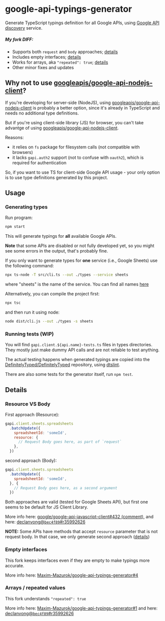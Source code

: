 # google-api-typings-generator
Generate TypeScript typings definition for all Google APIs,
using [Google API discovery](https://developers.google.com/discovery/) service.

##### My fork DIFF:
- Supports both `request` and `body` approaches; [details](#resource-vs-body)
- Includes empty interfaces; [details](#empty-interfaces)
- Works for arrays, aka `"repeated": true`; [details](#arrays--repeated-values)
- Other minor fixes and updates

## Why not to use [googleapis/google-api-nodejs-client](https://github.com/googleapis/google-api-nodejs-client)?
If you're developing for server-side (NodeJS), using [googleapis/google-api-nodejs-client](https://github.com/googleapis/google-api-nodejs-client) is probably a better option, since it's already in TypeScript and needs no additional type definitions.

But if you're using client-side library (JS) for browser, you can't take advantge of using [googleapis/google-api-nodejs-client](https://github.com/googleapis/google-api-nodejs-client). 

Reasons:
- it relies on `fs` package for filesystem calls (not compatible with browsers)
- it lacks `gapi.auth2` support (not to confuse with `oauth2`), which is required for authentication

So, if you want to use TS for client-side Google API usage - your only option is to use type definitions generated by this project.

## Usage

### Generating types

Run program:
```sh
npm start
```
This will generate typings for **all** available Google APIs.

**Note** that some APIs are disabled or not fully developed yet,
so you might see some errors in the output, that's probably fine.

If you only want to generate types for **one** service (i.e., Google Sheets)
use the following command:
```sh
npx ts-node -T src/cli.ts --out ./types --service sheets
```
where "sheets" is the name of the service. You can find all names 
[here](https://www.googleapis.com/discovery/v1/apis)

Alternatively, you can compile the project first:
```sh
npx tsc
```
and then run it using node:
```sh
node dist/cli.js --out ./types -s sheets
```

### Running tests (WIP)

You will find `gapi.client.${api.name}-tests.ts` files in types directories.
They mostly just make dummy API calls and are not reliable to test anything.

The actual testing happens when generated typings are copied into the
[DefinitelyTyped/DefinitelyTyped](https://github.com/DefinitelyTyped/DefinitelyTyped)
repository, using [dtslint](https://github.com/Microsoft/dtslint).

There are also some tests for the generator itself, run `npm test`.

## Details

### Resource VS Body
First approach (Resource): 
```javascript
gapi.client.sheets.spreadsheets
  .batchUpdate({
    spreadsheetId: 'someId',
    resource: {
      // Request Body goes here, as part of `request`
    },
  })
```
second approach (Body):
```javascript
gapi.client.sheets.spreadsheets
  .batchUpdate({
    spreadsheetId: 'someId',
  }, {
    // Request Body goes here, as a second argument
  })
```
Both approaches are valid (tested for Google Sheets API), but first one seems to be default for JS Client Library.

More info here: [google/google-api-javascript-client#432 (comment)](https://github.com/google/google-api-javascript-client/issues/432#issuecomment-530860301), 
and here: [declanvong@`bec4f89`#r35992626](https://github.com/declanvong/google-api-typings-generator/commit/bec4f89b998db670e4a9d41810ceb39a1ba9b798#r35992626)

**NOTE:** Some APIs have methods that accept `resource` parameter that is not request body. In that case, we only generate second approach ([details](https://github.com/Maxim-Mazurok/google-api-typings-generator/pull/14/commits/776e36ef25886fdb2d38a002ed12ba1dacde85c5))

### Empty interfaces
This fork keeps interfaces even if they are empty to make typings more accurate.

More info here: [Maxim-Mazurok/google-api-typings-generator#4](https://github.com/Maxim-Mazurok/google-api-typings-generator/pull/4)

### Arrays / repeated values
This fork understands `"repeated": true`

More info here: [Maxim-Mazurok/google-api-typings-generator#1](https://github.com/Maxim-Mazurok/google-api-typings-generator/pull/1)
and here: [declanvong@`bec4f89`#r35992626](https://github.com/declanvong/google-api-typings-generator/commit/bec4f89b998db670e4a9d41810ceb39a1ba9b798#r35992626)
